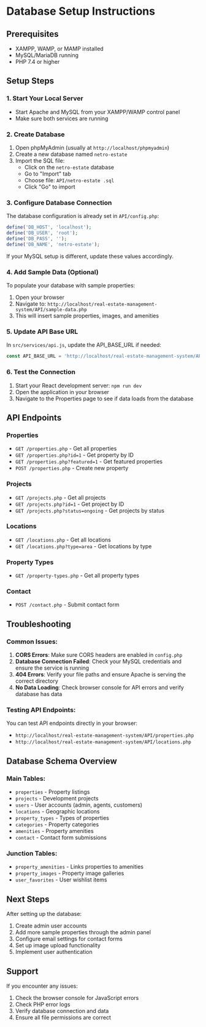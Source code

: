 # Database Setup Instructions

## Prerequisites
- XAMPP, WAMP, or MAMP installed
- MySQL/MariaDB running
- PHP 7.4 or higher

## Setup Steps

### 1. Start Your Local Server
- Start Apache and MySQL from your XAMPP/WAMP control panel
- Make sure both services are running

### 2. Create Database
1. Open phpMyAdmin (usually at `http://localhost/phpmyadmin`)
2. Create a new database named `netro-estate`
3. Import the SQL file:
   - Click on the `netro-estate` database
   - Go to "Import" tab
   - Choose file: `API/netro-estate .sql`
   - Click "Go" to import

### 3. Configure Database Connection
The database configuration is already set in `API/config.php`:
```php
define('DB_HOST', 'localhost');
define('DB_USER', 'root');
define('DB_PASS', '');
define('DB_NAME', 'netro-estate');
```

If your MySQL setup is different, update these values accordingly.

### 4. Add Sample Data (Optional)
To populate your database with sample properties:
1. Open your browser
2. Navigate to: `http://localhost/real-estate-management-system/API/sample-data.php`
3. This will insert sample properties, images, and amenities

### 5. Update API Base URL
In `src/services/api.js`, update the API_BASE_URL if needed:
```javascript
const API_BASE_URL = 'http://localhost/real-estate-management-system/API';
```

### 6. Test the Connection
1. Start your React development server: `npm run dev`
2. Open the application in your browser
3. Navigate to the Properties page to see if data loads from the database

## API Endpoints

### Properties
- `GET /properties.php` - Get all properties
- `GET /properties.php?id=1` - Get property by ID
- `GET /properties.php?featured=1` - Get featured properties
- `POST /properties.php` - Create new property

### Projects
- `GET /projects.php` - Get all projects
- `GET /projects.php?id=1` - Get project by ID
- `GET /projects.php?status=ongoing` - Get projects by status

### Locations
- `GET /locations.php` - Get all locations
- `GET /locations.php?type=area` - Get locations by type

### Property Types
- `GET /property-types.php` - Get all property types

### Contact
- `POST /contact.php` - Submit contact form

## Troubleshooting

### Common Issues:

1. **CORS Errors**: Make sure CORS headers are enabled in `config.php`
2. **Database Connection Failed**: Check your MySQL credentials and ensure the service is running
3. **404 Errors**: Verify your file paths and ensure Apache is serving the correct directory
4. **No Data Loading**: Check browser console for API errors and verify database has data

### Testing API Endpoints:
You can test API endpoints directly in your browser:
- `http://localhost/real-estate-management-system/API/properties.php`
- `http://localhost/real-estate-management-system/API/locations.php`

## Database Schema Overview

### Main Tables:
- `properties` - Property listings
- `projects` - Development projects
- `users` - User accounts (admin, agents, customers)
- `locations` - Geographic locations
- `property_types` - Types of properties
- `categories` - Property categories
- `amenities` - Property amenities
- `contact` - Contact form submissions

### Junction Tables:
- `property_amenities` - Links properties to amenities
- `property_images` - Property image galleries
- `user_favorites` - User wishlist items

## Next Steps

After setting up the database:
1. Create admin user accounts
2. Add more sample properties through the admin panel
3. Configure email settings for contact forms
4. Set up image upload functionality
5. Implement user authentication

## Support

If you encounter any issues:
1. Check the browser console for JavaScript errors
2. Check PHP error logs
3. Verify database connection and data
4. Ensure all file permissions are correct